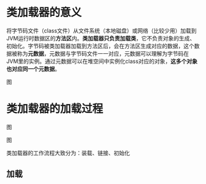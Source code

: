 # 类加载器的意义

将字节码文件（class文件）从文件系统（本地磁盘）或网络（比较少用）加载到 JVM运行时数据区的**方法区**内。**类加载器只负责加载类**，它不负责对象的生成、初始化。字节码被类加载器加载到方法区后，会在方法区生成对应的数据，这个数据被称为**元数据**，元数据与字节码文件一一对应，元数据可以理解为字节码在JVM里的实例。通过元数据可以在堆空间中实例化class对应的对象，**这多个对象也对应同一个元数据**。

图

# 类加载器的加载过程

图

图

类加载器的工作流程大致分为：装载、链接、初始化

## 加载